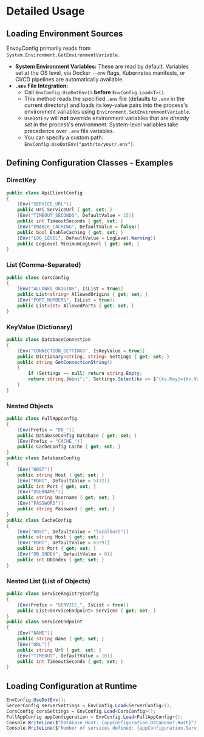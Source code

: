 # Detailed Usage

## Loading Environment Sources

EnvoyConfig primarily reads from `System.Environment.GetEnvironmentVariable`.

* **System Environment Variables:** These are read by default. Variables set at the OS level, via Docker `--env` flags, Kubernetes manifests, or CI/CD pipelines are automatically available.
* **`.env` File Integration:**
  * Call `EnvConfig.UseDotEnv()` **before** `EnvConfig.Load<T>()`.
  * This method reads the specified `.env` file (defaults to `.env` in the current directory) and loads its key-value pairs into the process's environment variables using `Environment.SetEnvironmentVariable`.
  * `UseDotEnv` will **not** override environment variables that are *already set* in the process's environment. System-level variables take precedence over `.env` file variables.
  * You can specify a custom path: `EnvConfig.UseDotEnv("path/to/your/.env")`.

## Defining Configuration Classes - Examples

### DirectKey

```csharp
public class ApiClientConfig
{
    [Env("SERVICE_URL")]
    public Uri ServiceUrl { get; set; }
    [Env("TIMEOUT_SECONDS", DefaultValue = 15)]
    public int TimeoutSeconds { get; set; }
    [Env("ENABLE_CACHING", DefaultValue = false)]
    public bool EnableCaching { get; set; }
    [Env("LOG_LEVEL", DefaultValue = LogLevel.Warning)]
    public LogLevel MinimumLogLevel { get; set; }
}
```

### List (Comma-Separated)

```csharp
public class CorsConfig
{
    [Env("ALLOWED_ORIGINS", IsList = true)]
    public List<string> AllowedOrigins { get; set; }
    [Env("PORT_NUMBERS", IsList = true)]
    public List<int> AllowedPorts { get; set; }
}
```

### KeyValue (Dictionary)

```csharp
public class DatabaseConnection
{
    [Env("CONNECTION_SETTINGS", IsKeyValue = true)]
    public Dictionary<string, string> Settings { get; set; }
    public string GetConnectionString()
    {
        if (Settings == null) return string.Empty;
        return string.Join(";", Settings.Select(kv => $"{kv.Key}={kv.Value}"));
    }
}
```

### Nested Objects

```csharp
public class FullAppConfig
{
    [Env(Prefix = "DB_")]
    public DatabaseConfig Database { get; set; }
    [Env(Prefix = "CACHE_")]
    public CacheConfig Cache { get; set; }
}
public class DatabaseConfig
{
    [Env("HOST")]
    public string Host { get; set; }
    [Env("PORT", DefaultValue = 5432)]
    public int Port { get; set; }
    [Env("USERNAME")]
    public string Username { get; set; }
    [Env("PASSWORD")]
    public string Password { get; set; }
}
public class CacheConfig
{
    [Env("HOST", DefaultValue = "localhost")]
    public string Host { get; set; }
    [Env("PORT", DefaultValue = 6379)]
    public int Port { get; set; }
    [Env("DB_INDEX", DefaultValue = 0)]
    public int DbIndex { get; set; }
}
```

### Nested List (List of Objects)

```csharp
public class ServiceRegistryConfig
{
    [Env(Prefix = "SERVICE_", IsList = true)]
    public List<ServiceEndpoint> Services { get; set; }
}
public class ServiceEndpoint
{
    [Env("NAME")]
    public string Name { get; set; }
    [Env("URL")]
    public string Url { get; set; }
    [Env("TIMEOUT", DefaultValue = 10)]
    public int TimeoutSeconds { get; set; }
}
```

## Loading Configuration at Runtime

```csharp
EnvConfig.UseDotEnv();
ServerConfig serverSettings = EnvConfig.Load<ServerConfig>();
CorsConfig corsSettings = EnvConfig.Load<CorsConfig>();
FullAppConfig appConfiguration = EnvConfig.Load<FullAppConfig>();
Console.WriteLine($"Database Host: {appConfiguration.Database?.Host}");
Console.WriteLine($"Number of services defined: {appConfiguration.Services?.Count}");
```
